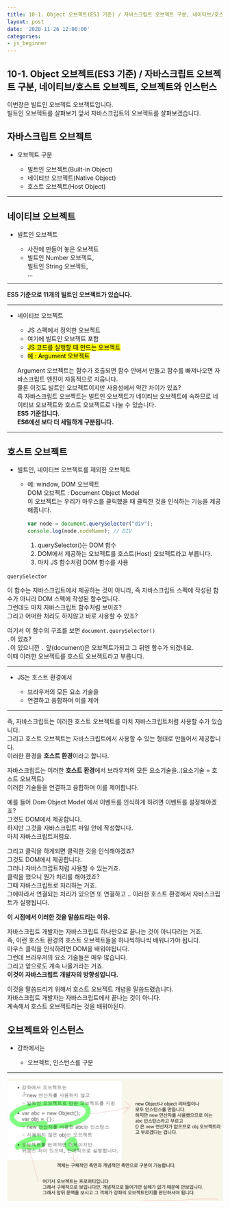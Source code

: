 ```yaml
---
title: 10-1. Object 오브젝트(ES3 기준) / 자바스크립트 오브젝트 구분, 네이티브/호스트 오브젝트, 오브젝트와 인스턴스
layout: post
date: '2020-11-26 12:00:00'
categories:
- js_beginner
---
```


## 10-1. Object 오브젝트(ES3 기준) / 자바스크립트 오브젝트 구분, 네이티브/호스트 오브젝트, 오브젝트와 인스턴스

이번장은 빌트인 오브젝트 오브젝트입니다.  
빌트인 오브젝트를 살펴보기 앞서 자바스크립트의 오브젝트를 살펴보겠습니다.

## 자바스크립트 오브젝트

* 오브젝트 구분
    
    * 빌트인 오브젝트(Built-in Object)
    * 네이티브 오브젝트(Native Object)
    * 호스트 오브젝트(Host Object)
    
---

## 네이티브 오브젝트

* 빌트인 오브젝트

    * 사전에 만들어 놓은 오브젝트
    * 빌트인 Number 오브젝트,  
      빌트인 String 오브젝트,  
      ...
      
---

**ES5 기준으로 11개의 빌트인 오브젝트가 있습니다.**

---

* 네이티브 오브젝트

    * JS 스펙에서 정의한 오브젝트
    * 여기에 빌트인 오브젝트 포함
    * <mark>JS 코드를 실행할 때 만드는 오브젝트</mark>
    * <mark>예 : Argument 오브젝트</mark>
    
    Argument 오브젝트는 함수가 호출되면 함수 안에서 만들고 함수를 빠져나오면 자바스크립트 엔진이 자동적으로 지웁니다.  
    물론 이것도 빌트인 오브젝트이지만 사용성에서 약간 차이가 있죠?  
    즉 자바스크립트 오브젝트는 빌트인 오브젝트가 네이티브 오브젝트에 속하므로 네이티브 오브젝트와 호스트 오브젝트로 나눌 수 있습니다.  
    **ES5 기준입니다.**  
    **ES6에선 보다 더 세밀하게 구분됩니다.**
    
---

## 호스트 오브젝트

* 빌트인, 네이티브 오브젝트를 제외한 오브젝트

    * 예: window, DOM 오브젝트  
      DOM 오브젝트 : Document Object Model  
      이 오브젝트는 우리가 마우스를 클릭했을 때 클릭한 것을 인식하는 기능을 제공해줍니다.
   
        ```javascript
        var node = document.querySelector("div");
        console.log(node.nodeName); // DIV
        ```
        
        1. querySelector()는 DOM 함수
        2. DOM에서 제공하는 오브젝트를 호스트(Host) 오브젝트라고 부릅니다.
        3. 마치 JS 함수처럼 DOM 함수를 사용
      
`querySelector`  

이 함수는 자바스크립트에서 제공하는 것이 아니라, 즉 자바스크립트 스펙에 작성된 함수가 아니라 DOM 스펙에 작성된 함수입니다.  
그런데도 마치 자바스크립트 함수처럼 보이죠?  
그리고 어떠한 처리도 하지않고 바로 사용할 수 있죠?  

여기서 이 함수의 구조를 보면 `document.querySelector()`  
`.`이 있죠?  
`.`이 있으니깐 `.` 앞(document)은 오브젝트가되고 그 뒤엔 함수가 되겠네요.  
이때 이러한 오브젝트를 호스트 오브젝트라고 부릅니다.

---
      
* JS는 호스트 환경에서

    * 브라우저의 모든 요소 기술을
    * 연결하고 융합하며 이를 제어
    
---

즉, 자바스크립트는 이러한 호스트 오브젝트를 마치 자바스크립트처럼 사용할 수가 있습니다.  
그리고 호스트 오브젝트는 자바스크립트에서 사용할 수 있는 형태로 만들어서 제공합니다.  
이러한 환경을 **호스트 환경**이라고 합니다.  

자바스크립트는 이러한 **호스트 환경**에서 브라우저의 모든 요소기술을..(요소기술 = 호스트 오브젝트)  
이러한 기술들을 연결하고 융합하며 이를 제어합니다.  

예를 들어 Dom Object Model 에서 이벤트를 인식하게 하려면 이벤트를 설정해야겠죠?  
그것도 DOM에서 제공합니다.  
하지만 그것을 자바스크립트 파일 안에 작성합니다.  
마치 자바스크립트처럼요.  

그리고 클릭을 하게되면 클릭한 것을 인식해야겠죠?  
그것도 DOM에서 제공합니다.  
그러나 자바스크립트처럼 사용할 수 있는거죠.  
클릭을 했으니 뭔가 처리를 해야겠죠?  
그때 자바스크립트로 처리하는 거죠.  
그에따라서 연결되는 처리가 있으면 또 연결하고 .. 이러한 호스트 환경에서 자바스크립트가 실행됩니다.  

**이 시점에서 이러한 것을 말씀드리는 이유.**

자바스크립트 개발자는 자바스크립트 하나만으로 끝나는 것이 아니다라는 거죠.  
즉, 이런 호스트 환경의 호스트 오브젝트들을 하나씩하나씩 배워나가야 됩니다.  
마우스 클릭을 인식하려면 DOM을 배워야됩니다.  
그런데 브라우저의 요소 기술들은 매우 많습니다.  
그리고 앞으로도 계속 나올거라는 거죠.  
**이것이 자바스크립트 개발자의 방향성입니다.**  

이것을 말씀드리기 위해서 호스트 오브젝트 개념을 말씀드렸습니다.  
자바스크립트 개발자는 자바스크립트에서 끝나는 것이 아니다.  
계속해서 호스트 오브젝트라는 것을 배워야된다.  

## 오브젝트와 인스턴스

* 강좌에서는

    * 오브젝트, 인스턴스를 구분
    
---

![](/static/img/script/image210.jpg)

